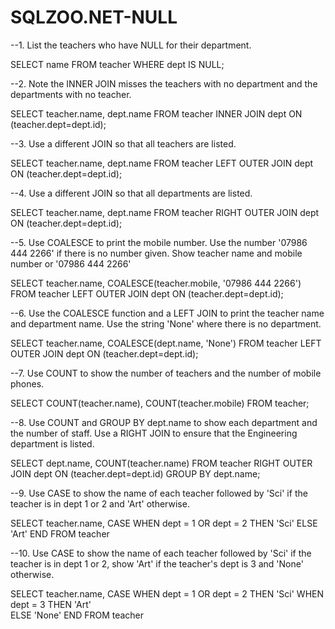 # SQLZOO.NET-NULL
--1. List the teachers who have NULL for their department.

SELECT name FROM teacher WHERE dept IS NULL;

--2. Note the INNER JOIN misses the teachers with no department and the departments with no teacher.

SELECT teacher.name, dept.name FROM teacher INNER JOIN dept
	ON (teacher.dept=dept.id);

--3. Use a different JOIN so that all teachers are listed.

SELECT teacher.name, dept.name FROM teacher LEFT OUTER JOIN dept
	ON (teacher.dept=dept.id);

--4. Use a different JOIN so that all departments are listed.

SELECT teacher.name, dept.name FROM teacher RIGHT OUTER JOIN dept
	ON (teacher.dept=dept.id);

--5. Use COALESCE to print the mobile number. Use the number '07986 444 2266' if there is no number given. Show teacher name and mobile number or '07986 444 2266'

SELECT teacher.name, COALESCE(teacher.mobile, '07986 444 2266') FROM teacher LEFT OUTER JOIN dept
	ON (teacher.dept=dept.id);

--6. Use the COALESCE function and a LEFT JOIN to print the teacher name and department name. Use the string 'None' where there is no department.

SELECT teacher.name, COALESCE(dept.name, 'None') FROM teacher LEFT OUTER JOIN dept
	ON (teacher.dept=dept.id);

--7. Use COUNT to show the number of teachers and the number of mobile phones.

SELECT COUNT(teacher.name), COUNT(teacher.mobile) FROM teacher;

--8. Use COUNT and GROUP BY dept.name to show each department and the number of staff. Use a RIGHT JOIN to ensure that the Engineering department is listed.

SELECT dept.name, COUNT(teacher.name) FROM teacher RIGHT OUTER JOIN dept
	ON (teacher.dept=dept.id)
		GROUP BY dept.name;

--9. Use CASE to show the name of each teacher followed by 'Sci' if the teacher is in dept 1 or 2 and 'Art' otherwise.

SELECT teacher.name, CASE
		WHEN dept = 1 OR dept = 2 THEN 'Sci'
  		ELSE 'Art'
   	END
  			FROM teacher

--10. Use CASE to show the name of each teacher followed by 'Sci' if the teacher is in dept 1 or 2, show 'Art' if the teacher's dept is 3 and 'None' otherwise.

SELECT teacher.name, CASE
		WHEN dept = 1 OR dept = 2 THEN 'Sci'
                WHEN dept = 3 THEN 'Art'  		
                ELSE 'None'
   	END
  			FROM teacher
